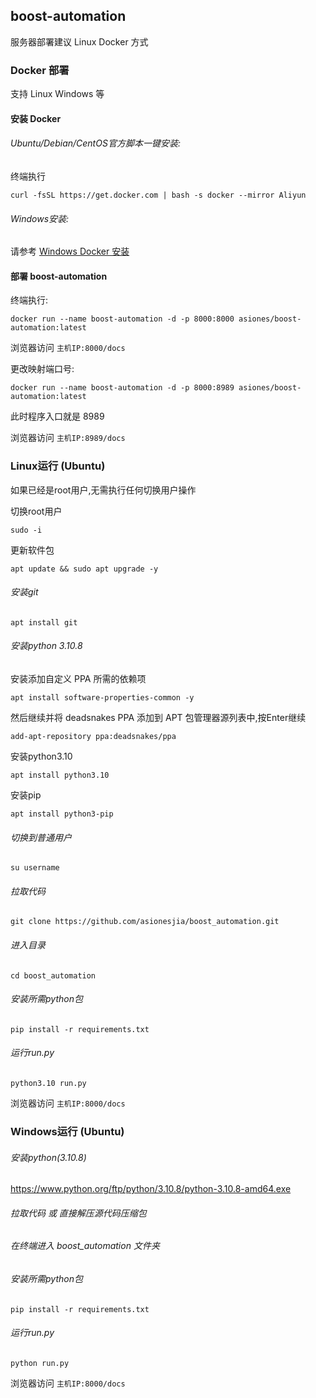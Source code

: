 ## boost-automation

服务器部署建议 Linux Docker 方式

### Docker 部署

支持 Linux Windows 等

#### 安装 Docker

###### Ubuntu/Debian/CentOS官方脚本一键安装:

终端执行

`curl -fsSL https://get.docker.com | bash -s docker --mirror Aliyun`

###### Windows安装:

请参考 <a href="https://www.runoob.com/docker/windows-docker-install.html">Windows Docker 安装</a>

#### 部署 boost-automation

终端执行:

`docker run --name boost-automation -d -p 8000:8000 asiones/boost-automation:latest`

浏览器访问 `主机IP:8000/docs`

更改映射端口号:

`docker run --name boost-automation -d -p 8000:8989 asiones/boost-automation:latest`

此时程序入口就是 8989

浏览器访问 `主机IP:8989/docs`

### Linux运行 (Ubuntu)

如果已经是root用户,无需执行任何切换用户操作

切换root用户

`sudo -i`

更新软件包

`apt update && sudo apt upgrade -y`

###### 安装git
`apt install git`

###### 安装python 3.10.8
安装添加自定义 PPA 所需的依赖项

`apt install software-properties-common -y`

然后继续并将 deadsnakes PPA 添加到 APT 包管理器源列表中,按Enter继续

`add-apt-repository ppa:deadsnakes/ppa`

安装python3.10

`apt install python3.10`

安装pip

`apt install python3-pip`

###### 切换到普通用户

`su username`

###### 拉取代码

`git clone https://github.com/asionesjia/boost_automation.git`

###### 进入目录

`cd boost_automation`

###### 安装所需python包

`pip install -r requirements.txt`

###### 运行run.py

`python3.10 run.py`

浏览器访问 `主机IP:8000/docs`

### Windows运行 (Ubuntu)

###### 安装python(3.10.8)

https://www.python.org/ftp/python/3.10.8/python-3.10.8-amd64.exe

###### 拉取代码 或 直接解压源代码压缩包

###### 在终端进入 boost_automation 文件夹

###### 安装所需python包

`pip install -r requirements.txt`

###### 运行run.py

`python run.py`

浏览器访问 `主机IP:8000/docs`


